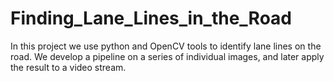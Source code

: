 # Finding_Lane_Lines_in_the_Road
In this project we use python and OpenCV tools to identify lane lines on the road. We develop a pipeline on a series of individual images, and later apply the result to a video stream.
